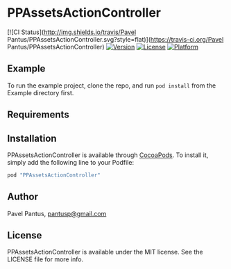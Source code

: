 # PPAssetsActionController

[![CI Status](http://img.shields.io/travis/Pavel Pantus/PPAssetsActionController.svg?style=flat)](https://travis-ci.org/Pavel Pantus/PPAssetsActionController)
[![Version](https://img.shields.io/cocoapods/v/PPAssetsActionController.svg?style=flat)](http://cocoapods.org/pods/PPAssetsActionController)
[![License](https://img.shields.io/cocoapods/l/PPAssetsActionController.svg?style=flat)](http://cocoapods.org/pods/PPAssetsActionController)
[![Platform](https://img.shields.io/cocoapods/p/PPAssetsActionController.svg?style=flat)](http://cocoapods.org/pods/PPAssetsActionController)

## Example

To run the example project, clone the repo, and run `pod install` from the Example directory first.

## Requirements

## Installation

PPAssetsActionController is available through [CocoaPods](http://cocoapods.org). To install
it, simply add the following line to your Podfile:

```ruby
pod "PPAssetsActionController"
```

## Author

Pavel Pantus, pantusp@gmail.com

## License

PPAssetsActionController is available under the MIT license. See the LICENSE file for more info.
